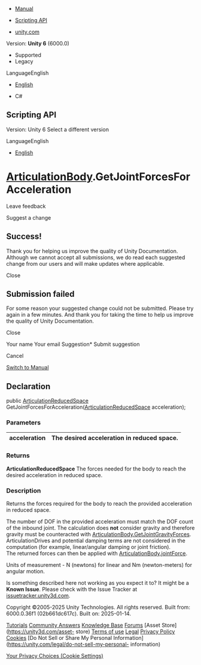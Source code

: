 [ ]()

  * [Manual](../Manual/index.html)
  * [Scripting API](../ScriptReference/index.html)

  * [unity.com](https://unity.com/)

Version: **Unity 6** (6000.0)

  * Supported
  * Legacy

LanguageEnglish

  * [English]()

  * C#

[ ](https://docs.unity3d.com)

## Scripting API

Version: Unity 6 Select a different version

LanguageEnglish

  * [English]()

#  [ArticulationBody](ArticulationBody.html).GetJointForcesForAcceleration

Leave feedback

Suggest a change

## Success!

Thank you for helping us improve the quality of Unity Documentation. Although
we cannot accept all submissions, we do read each suggested change from our
users and will make updates where applicable.

Close

## Submission failed

For some reason your suggested change could not be submitted. Please <a>try
again</a> in a few minutes. And thank you for taking the time to help us
improve the quality of Unity Documentation.

Close

Your name Your email Suggestion* Submit suggestion

Cancel

[Switch to Manual](../Manual/class-ArticulationBody.html "Go to
ArticulationBody Component in the Manual")

## Declaration

public [ArticulationReducedSpace](ArticulationReducedSpace.html)
GetJointForcesForAcceleration([ArticulationReducedSpace](ArticulationReducedSpace.html)
acceleration);

### Parameters

acceleration | The desired acceleration in reduced space.  
---|---  
  
### Returns

**ArticulationReducedSpace** The forces needed for the body to reach the
desired acceleration in reduced space.

### Description

Returns the forces required for the body to reach the provided acceleration in
reduced space.

The number of DOF in the provided acceleration must match the DOF count of the
inbound joint. The calculation does **not** consider gravity and therefore
gravity must be counteracted with
[ArticulationBody.GetJointGravityForces](ArticulationBody.GetJointGravityForces.html).
ArticulationDrives and potential damping terms are not considered in the
computation (for example, linear/angular damping or joint friction).  
The returned forces can then be applied with
[ArticulationBody.jointForce](ArticulationBody-jointForce.html).  
  
Units of measurement - N (newtons) for linear and Nm (newton-meters) for
angular motion.

Is something described here not working as you expect it to? It might be a
**Known Issue**. Please check with the Issue Tracker at
[issuetracker.unity3d.com](https://issuetracker.unity3d.com).

Copyright ©2005-2025 Unity Technologies. All rights reserved. Built from:
6000.0.36f1 (02b661dc617c). Built on: 2025-01-14.

[Tutorials](https://unity3d.com/learn) [Community
Answers](https://answers.unity3d.com) [Knowledge
Base](https://support.unity3d.com/hc/en-us)
[Forums](https://forum.unity3d.com) [Asset Store](https://unity3d.com/asset-
store) [Terms of use](https://docs.unity3d.com/Manual/TermsOfUse.html)
[Legal](https://unity.com/legal) [Privacy
Policy](https://unity.com/legal/privacy-policy)
[Cookies](https://unity.com/legal/cookie-policy) [Do Not Sell or Share My
Personal Information](https://unity.com/legal/do-not-sell-my-personal-
information)

[Your Privacy Choices (Cookie Settings)](javascript:void\(0\);)

